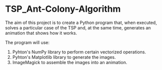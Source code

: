 # TSP_Ant-Colony-Algorithm
The aim of this project is to create a Python program that, when executed, solves a particular case of the TSP and, at the same time, generates an animation that shows how it works.

The program will use:
1. Pyhton's NumPy library to perform certain vectorized operations.
2. Pyhton's Matplotlib library to generate the images.
3. ImageMagick to assemble the images into an animation.

